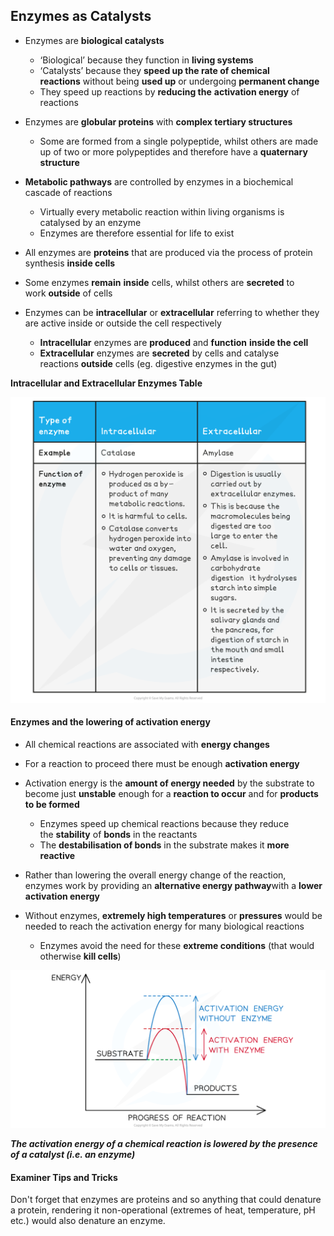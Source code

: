 ## Enzymes as Catalysts

* Enzymes are **biological catalysts**

  + ‘Biological’ because they function in **living systems**
  + ‘Catalysts’ because they **speed up the rate of chemical reactions** without being **used up** or undergoing **permanent change**
  + They speed up reactions by **reducing the** **activation energy** of reactions

* Enzymes are **globular proteins** with **complex tertiary structures**

  + Some are formed from a single polypeptide, whilst others are made up of two or more polypeptides and therefore have a **quaternary structure**
* **Metabolic pathways** are controlled by enzymes in a biochemical cascade of reactions

  + Virtually every metabolic reaction within living organisms is catalysed by an enzyme
  + Enzymes are therefore essential for life to exist
* All enzymes are **proteins** that are produced via the process of protein synthesis **inside cells**
* Some enzymes **remain** **inside** cells, whilst others are **secreted** to work **outside** of cells
* Enzymes can be **intracellular** or **extracellular** referring to whether they are active inside or outside the cell respectively

  + **Intracellular** enzymes are **produced** and **function** **inside the cell**
  + **Extracellular** enzymes are **secreted** by cells and catalyse reactions **outside** cells (eg. digestive enzymes in the gut)

**Intracellular and Extracellular Enzymes Table**

![Enzymes table](Enzymes-table.png)

#### Enzymes and the lowering of activation energy

* All chemical reactions are associated with **energy changes**
* For a reaction to proceed there must be enough **activation energy**
* Activation energy is the **amount of energy needed** by the substrate to become just **unstable** enough for a **reaction to occur** and for **products to be formed**

  + Enzymes speed up chemical reactions because they reduce the **stability** of **bonds** in the reactants
  + The **destabilisation of bonds** in the substrate makes it **more reactive**
* Rather than lowering the overall energy change of the reaction, enzymes work by providing an **alternative energy pathway**with a **lower activation energy**
* Without enzymes, **extremely high temperatures** or **pressures** would be needed to reach the activation energy for many biological reactions

  + Enzymes avoid the need for these **extreme conditions** (that would otherwise **kill cells**)

![enzymes--activation-energy](enzymes--activation-energy.png)

***The activation energy of a chemical reaction is lowered by the presence of a catalyst (i.e. an enzyme)***

#### Examiner Tips and Tricks

Don't forget that enzymes are proteins and so anything that could denature a protein, rendering it non-operational (extremes of heat, temperature, pH etc.) would also denature an enzyme.